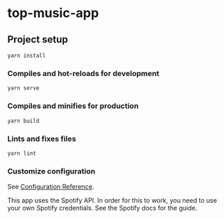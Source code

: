 # top-music-app

## Project setup

```
yarn install
```

### Compiles and hot-reloads for development

```
yarn serve
```

### Compiles and minifies for production

```
yarn build
```

### Lints and fixes files

```
yarn lint
```

### Customize configuration

See [Configuration Reference](https://cli.vuejs.org/config/).

This app uses the Spotify API. In order for this to work, you need to use your own Spotify credentials. See the Spotify docs for the guide.
